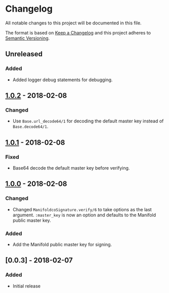 # Changelog

All notable changes to this project will be documented in this file.

The format is based on [Keep a Changelog](http://keepachangelog.com/en/1.0.0/)
and this project adheres to [Semantic Versioning](http://semver.org/spec/v2.0.0.html).

## Unreleased

### Added

  - Added logger debug statements for debugging.

## [1.0.2] - 2018-02-08

### Changed

  - Use `Base.url_decode64/1` for decoding the default master key instead of `Base.decode64/1`.

## [1.0.1] - 2018-02-08

### Fixed

  - Base64 decode the default master key before verifying.

## [1.0.0] - 2018-02-08

### Changed

  - Changed `ManifoldcoSignature.verify/6` to take options as the last argument. `:master_key`
    is now an option and defaults to the Manifold public master key.

### Added

  - Add the Manifold public master key for signing.

## [0.0.3] - 2018-02-07

### Added

  - Initial release


[Unreleased]: https://github.com/timberio/odin/compare/v1.0.2...HEAD
[1.0.2]: https://github.com/timberio/odin/compare/v1.0.1...v1.0.2
[1.0.1]: https://github.com/timberio/odin/compare/v1.0.0...v1.0.1
[1.0.0]: https://github.com/timberio/odin/compare/v0.0.3...v1.0.0
